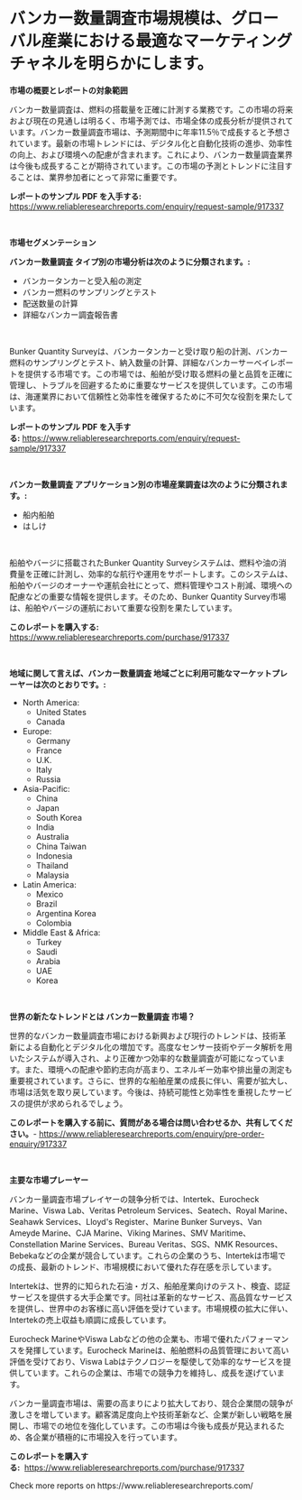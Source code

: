 <p><h1>バンカー数量調査市場規模は、グローバル産業における最適なマーケティングチャネルを明らかにします。</h1></p><p><strong>市場の概要とレポートの対象範囲</strong></p>
<p><p>バンカー数量調査は、燃料の搭載量を正確に計測する業務です。この市場の将来および現在の見通しは明るく、市場予測では、市場全体の成長分析が提供されています。バンカー数量調査市場は、予測期間中に年率11.5％で成長すると予想されています。最新の市場トレンドには、デジタル化と自動化技術の進歩、効率性の向上、および環境への配慮が含まれます。これにより、バンカー数量調査業界は今後も成長することが期待されています。この市場の予測とトレンドに注目することは、業界参加者にとって非常に重要です。</p></p>
<p><strong>レポートのサンプル PDF を入手する:</strong> <a href="https://www.reliableresearchreports.com/enquiry/request-sample/917337">https://www.reliableresearchreports.com/enquiry/request-sample/917337</a></p>
<p>&nbsp;</p>
<p><strong>市場セグメンテーション</strong></p>
<p><strong>バンカー数量調査 タイプ別の市場分析は次のように分類されます。:</strong></p>
<p><ul><li>バンカータンカーと受入船の測定</li><li>バンカー燃料のサンプリングとテスト</li><li>配送数量の計算</li><li>詳細なバンカー調査報告書</li></ul></p>
<p>&nbsp;</p>
<p><p>Bunker Quantity Surveyは、バンカータンカーと受け取り船の計測、バンカー燃料のサンプリングとテスト、納入数量の計算、詳細なバンカーサーベイレポートを提供する市場です。この市場では、船舶が受け取る燃料の量と品質を正確に管理し、トラブルを回避するために重要なサービスを提供しています。この市場は、海運業界において信頼性と効率性を確保するために不可欠な役割を果たしています。</p></p>
<p><strong>レポートのサンプル PDF を入手する:</strong>&nbsp;<a href="https://www.reliableresearchreports.com/enquiry/request-sample/917337">https://www.reliableresearchreports.com/enquiry/request-sample/917337</a></p>
<p>&nbsp;</p>
<p><strong> バンカー数量調査 アプリケーション別の市場産業調査は次のように分類されます。:</strong></p>
<p><ul><li>船内船舶</li><li>はしけ</li></ul></p>
<p>&nbsp;</p>
<p><p>船舶やバージに搭載されたBunker Quantity Surveyシステムは、燃料や油の消費量を正確に計測し、効率的な航行や運用をサポートします。このシステムは、船舶やバージのオーナーや運航会社にとって、燃料管理やコスト削減、環境への配慮などの重要な情報を提供します。そのため、Bunker Quantity Survey市場は、船舶やバージの運航において重要な役割を果たしています。</p></p>
<p><strong>このレポートを購入する:</strong>&nbsp; <a href="https://www.reliableresearchreports.com/purchase/917337">https://www.reliableresearchreports.com/purchase/917337</a></p>
<p>&nbsp;</p>
<p><strong>地域に関して言えば、バンカー数量調査 地域ごとに利用可能なマーケットプレーヤーは次のとおりです。:</strong></p>
<p><ul>
    <li>
        North America:
        <ul>
            <li>United States</li>
            <li>Canada</li>
        </ul>
    </li>
    <li>
        Europe:
        <ul>
            <li>Germany</li>
            <li>France</li>
            <li>U.K.</li>
            <li>Italy</li>
            <li>Russia</li>
        </ul>
    </li>
    <li>
        Asia-Pacific:
        <ul>
            <li>China</li>
            <li>Japan</li>
            <li>South Korea</li>
            <li>India</li>
            <li>Australia</li>
            <li>China Taiwan</li>
            <li>Indonesia</li>
            <li>Thailand</li>
            <li>Malaysia</li>
        </ul>
    </li>
    <li>
        Latin America:
        <ul>
            <li>Mexico</li>
            <li>Brazil</li>
            <li>Argentina Korea</li>
            <li>Colombia</li>
        </ul>
    </li>
    <li>
        Middle East & Africa:
        <ul>
            <li>Turkey</li>
            <li>Saudi</li>
            <li>Arabia</li>
            <li>UAE</li>
            <li>Korea</li>
        </ul>
    </li>
    </ul></p>
<p>&nbsp;</p>
<p><strong>世界の新たなトレンドとは バンカー数量調査 市場？</strong></p>
<p><p>世界的なバンカー数量調査市場における新興および現行のトレンドは、技術革新による自動化とデジタル化の増加です。高度なセンサー技術やデータ解析を用いたシステムが導入され、より正確かつ効率的な数量調査が可能になっています。また、環境への配慮や節約志向が高まり、エネルギー効率や排出量の測定も重要視されています。さらに、世界的な船舶産業の成長に伴い、需要が拡大し、市場は活気を取り戻しています。今後は、持続可能性と効率性を重視したサービスの提供が求められるでしょう。</p></p>
<p><strong>このレポートを購入する前に、質問がある場合は問い合わせるか、共有してください。</strong>- <a href="https://www.reliableresearchreports.com/enquiry/pre-order-enquiry/917337">https://www.reliableresearchreports.com/enquiry/pre-order-enquiry/917337</a></p>
<p>&nbsp;</p>
<p><strong>主要な市場プレーヤー</strong></p>
<p><p>バンカー量調査市場プレイヤーの競争分析では、Intertek、Eurocheck Marine、Viswa Lab、Veritas Petroleum Services、Seatech、Royal Marine、Seahawk Services、Lloyd's Register、Marine Bunker Surveys、Van Ameyde Marine、CJA Marine、Viking Marines、SMV Maritime、Constellation Marine Services、Bureau Veritas、SGS、NMK Resources、Bebekaなどの企業が競合しています。これらの企業のうち、Intertekは市場での成長、最新のトレンド、市場規模において優れた存在感を示しています。 </p><p>Intertekは、世界的に知られた石油・ガス、船舶産業向けのテスト、検査、認証サービスを提供する大手企業です。同社は革新的なサービス、高品質なサービスを提供し、世界中のお客様に高い評価を受けています。市場規模の拡大に伴い、Intertekの売上収益も順調に成長しています。</p><p>Eurocheck MarineやViswa Labなどの他の企業も、市場で優れたパフォーマンスを発揮しています。Eurocheck Marineは、船舶燃料の品質管理において高い評価を受けており、Viswa Labはテクノロジーを駆使して効率的なサービスを提供しています。これらの企業は、市場での競争力を維持し、成長を遂げています。</p><p>バンカー量調査市場は、需要の高まりにより拡大しており、競合企業間の競争が激しさを増しています。顧客満足度向上や技術革新など、企業が新しい戦略を展開し、市場での地位を強化しています。この市場は今後も成長が見込まれるため、各企業が積極的に市場投入を行っています。</p></p>
<p><strong>このレポートを購入する:</strong>&nbsp;&nbsp;<a href="https://www.reliableresearchreports.com/purchase/917337">https://www.reliableresearchreports.com/purchase/917337</a></p>
<p>Check more reports on https://www.reliableresearchreports.com/</p>
